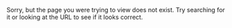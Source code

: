[//]: # (title: "Page Not Found")
[//]: # (search: exclude)
[//]: # (permalink: /404.html)
  

Sorry, but the page you were trying to view does not exist. Try searching for it or looking at the URL to see if it looks correct.